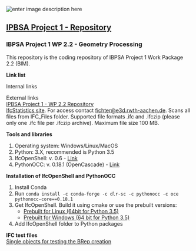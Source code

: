 
![enter image description here](https://ibpsa.github.io/project1/assets/IBPSA-project1.png)

## [IPBSA Project 1 - Repository](https://github.com/ibpsa/project1)  

### IBPSA Project 1 WP 2.2 - Geometry Processing

This repository is the coding repository of IBPSA Project 1 Work Package 2.2 (BIM).

**Link list**
  
Internal links  

  
External links     
[IPBSA Project 1 - WP 2.2 Repository](https://github.com/ibpsa/project1/tree/master/wp_2_2_bim)  
[IfcStatistics site](https://ibpsa-project-1.e3d.rwth-aachen.de/IfcStats/). For access contact fichter@e3d.rwth-aachen.de. Scans all files from IFC_Files folder. Supported file formats .ifc and .ifczip (please only one .ifc file per .ifczip archive). Maximum file size 100 MB.

**Tools and libraries**  
 1. Operating system: Windows/Linux/MacOS  
 2. Python: 3.X, recommended is Python 3.5  
 3. IfcOpenShell: v. 0.6 - [Link](https://github.com/IfcOpenShell/IfcOpenShell)  
 4. PythonOCC: v. 0.18.1 (OpenCascade) - [Link](https://github.com/tpaviot/pythonocc) 

**Installation of IfcOpenShell and PythonOCC**  
 1. Install Conda  
 2. Run `conda install -c conda-forge -c dlr-sc -c pythonocc -c oce pythonocc-core==0.18.1`
 3. Get IfcOpenShell. Build it using cmake or use the prebuilt versions: 
    - [Prebuilt for Linux (64bit for Python 3.5)](https://s3.amazonaws.com/ifcopenshell-builds/ifcopenshell-python-35-v0.6.0-5526f42-linux64.zip)   
     - [Prebuilt for Windows (64 bit for Python 3.5)](https://s3.amazonaws.com/ifcopenshell-builds/ifcopenshell-python-35-v0.6.0-5526f42-win64.zip)  
 4. Add IfcOpenShell folder to Python packages

**IFC test files**    
[Single objects for testing the BRep creation](https://github.com/IfcOpenShell/files)
